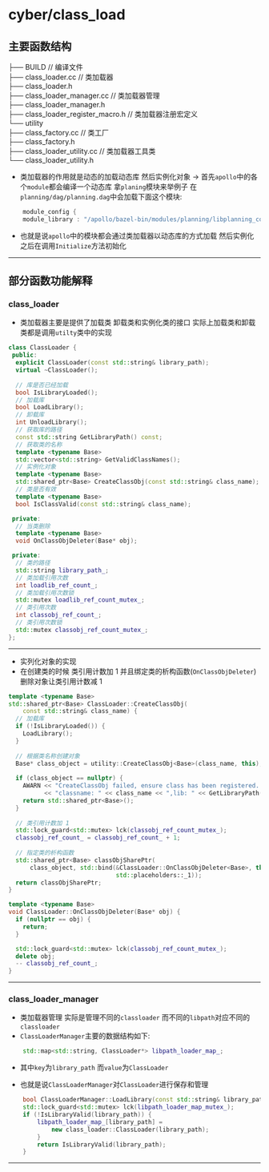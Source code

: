 # cyber/class_load

## 主要函数结构

├── BUILD                  // 编译文件  
├── class_loader.cc        // 类加载器  
├── class_loader.h  
├── class_loader_manager.cc  // 类加载器管理  
├── class_loader_manager.h  
├── class_loader_register_macro.h  // 类加载器注册宏定义  
└── utility  
    ├── class_factory.cc           // 类工厂  
    ├── class_factory.h  
    ├── class_loader_utility.cc    // 类加载器工具类  
    └── class_loader_utility.h  

* 类加载器的作用就是动态的加载动态库 然后实例化对象 -> 首先`apollo`中的各个`module`都会编译一个动态库 拿`planing`模块来举例子 在`planning/dag/planning.dag`中会加载下面这个模块:

```cpp
	module_config {
  	module_library : "/apollo/bazel-bin/modules/planning/libplanning_component.so"
```

* 也就是说`apollo`中的模块都会通过类加载器以动态库的方式加载 然后实例化 之后在调用`Initialize`方法初始化

---

## 部分函数功能解释

### class_loader

* 类加载器主要是提供了加载类 卸载类和实例化类的接口 实际上加载类和卸载类都是调用`utilty`类中的实现

```cpp
class ClassLoader {
 public:
  explicit ClassLoader(const std::string& library_path);
  virtual ~ClassLoader();
	
  // 库是否已经加载
  bool IsLibraryLoaded();
  // 加载库
  bool LoadLibrary();
  // 卸载库
  int UnloadLibrary();
  // 获取库的路径
  const std::string GetLibraryPath() const;
  // 获取类的名称
  template <typename Base>
  std::vector<std::string> GetValidClassNames();
  // 实例化对象
  template <typename Base>
  std::shared_ptr<Base> CreateClassObj(const std::string& class_name);
  // 类是否有效
  template <typename Base>
  bool IsClassValid(const std::string& class_name);

 private:
  // 当类删除
  template <typename Base>
  void OnClassObjDeleter(Base* obj);

 private:
  // 类的路径
  std::string library_path_;
  // 类加载引用次数
  int loadlib_ref_count_;
  // 类加载引用次数锁
  std::mutex loadlib_ref_count_mutex_;
  // 类引用次数
  int classobj_ref_count_;
  // 类引用次数锁
  std::mutex classobj_ref_count_mutex_;
};
```

---

* 实列化对象的实现
* 在创建类的时候 类引用计数加 1 并且绑定类的析构函数(`OnClassObjDeleter`) 删除对象让类引用计数减 1

```cpp
template <typename Base>
std::shared_ptr<Base> ClassLoader::CreateClassObj(
    const std::string& class_name) {
  // 加载库
  if (!IsLibraryLoaded()) {
    LoadLibrary();
  }
  
  // 根据类名称创建对象
  Base* class_object = utility::CreateClassObj<Base>(class_name, this);
  
  if (class_object == nullptr) {
    AWARN << "CreateClassObj failed, ensure class has been registered. "
          << "classname: " << class_name << ",lib: " << GetLibraryPath();
    return std::shared_ptr<Base>();
  }
  
  // 类引用计数加 1
  std::lock_guard<std::mutex> lck(classobj_ref_count_mutex_);
  classobj_ref_count_ = classobj_ref_count_ + 1;
  
  // 指定类的析构函数
  std::shared_ptr<Base> classObjSharePtr(
      class_object, std::bind(&ClassLoader::OnClassObjDeleter<Base>, this,
                              std::placeholders::_1));
  return classObjSharePtr;
}
```

```cpp
template <typename Base>
void ClassLoader::OnClassObjDeleter(Base* obj) {
  if (nullptr == obj) {
    return;
  }

  std::lock_guard<std::mutex> lck(classobj_ref_count_mutex_);
  delete obj;
  -- classobj_ref_count_;
}
```

---

### class_loader_manager

* 类加载器管理 实际是管理不同的`classloader` 而不同的`libpath`对应不同的`classloader` 
* `ClassLoaderManager`主要的数据结构如下:  

```cpp
	std::map<std::string, ClassLoader*> libpath_loader_map_;
```

* 其中`key`为`library_path` 而`value`为`ClassLoader`

* 也就是说`ClassLoaderManager`对`ClassLoader`进行保存和管理

```cpp
	bool ClassLoaderManager::LoadLibrary(const std::string& library_path) {
  	std::lock_guard<std::mutex> lck(libpath_loader_map_mutex_);
  	if (!IsLibraryValid(library_path)) {
    	libpath_loader_map_[library_path] =
        	new class_loader::ClassLoader(library_path);
  		}
  		return IsLibraryValid(library_path);
	}
```

---
